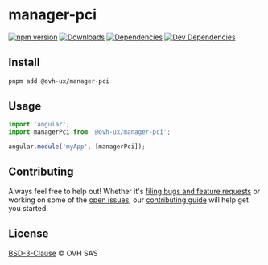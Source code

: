 # manager-pci

[![npm version](https://badgen.net/npm/v/@ovh-ux/manager-pci)](https://www.npmjs.com/package/@ovh-ux/manager-pci) [![Downloads](https://badgen.net/npm/dt/@ovh-ux/manager-pci)](https://npmjs.com/package/@ovh-ux/manager-pci) [![Dependencies](https://badgen.net/david/dep/ovh-ux/manager/packages/manager/modules/pci)](https://npmjs.com/package/@ovh-ux/manager-pci?activeTab=dependencies) [![Dev Dependencies](https://badgen.net/david/dev/ovh-ux/manager/packages/manager/modules/pci)](https://npmjs.com/package/@ovh-ux/manager-pci?activeTab=dependencies)

## Install

```sh
pnpm add @ovh-ux/manager-pci
```

## Usage

```js
import 'angular';
import managerPci from '@ovh-ux/manager-pci';

angular.module('myApp', [managerPci]);
```

## Contributing

Always feel free to help out! Whether it's [filing bugs and feature requests](https://github.com/ovh/manager/issues/new) or working on some of the [open issues](https://github.com/ovh/manager/issues), our [contributing guide](https://github.com/ovh/manager/blob/master/CONTRIBUTING.md) will help get you started.

## License

[BSD-3-Clause](LICENSE) © OVH SAS
